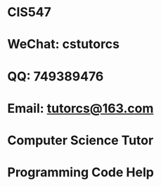 # CIS547

# WeChat: cstutorcs

# QQ: 749389476

# Email: tutorcs@163.com

# Computer Science Tutor

# Programming Code Help
